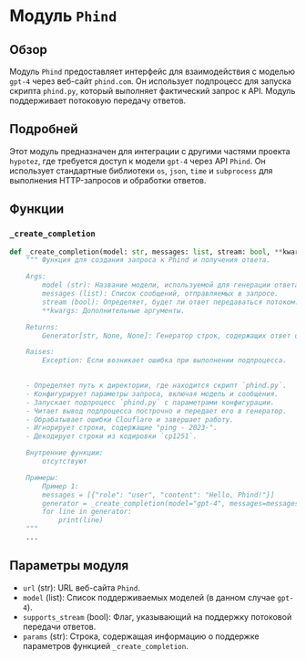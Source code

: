 # Модуль `Phind`

## Обзор

Модуль `Phind` предоставляет интерфейс для взаимодействия с моделью `gpt-4` через веб-сайт `phind.com`. Он использует подпроцесс для запуска скрипта `phind.py`, который выполняет фактический запрос к API. Модуль поддерживает потоковую передачу ответов.

## Подробней

Этот модуль предназначен для интеграции с другими частями проекта `hypotez`, где требуется доступ к модели `gpt-4` через API `Phind`. Он использует стандартные библиотеки `os`, `json`, `time` и `subprocess` для выполнения HTTP-запросов и обработки ответов.

## Функции

### `_create_completion`

```python
def _create_completion(model: str, messages: list, stream: bool, **kwargs):
    """ Функция для создания запроса к Phind и получения ответа.

    Args:
        model (str): Название модели, используемой для генерации ответа.
        messages (list): Список сообщений, отправляемых в запросе.
        stream (bool): Определяет, будет ли ответ передаваться потоком.
        **kwargs: Дополнительные аргументы.

    Returns:
        Generator[str, None, None]: Генератор строк, содержащих ответ от API.

    Raises:
        Exception: Если возникает ошибка при выполнении подпроцесса.

    
    - Определяет путь к директории, где находится скрипт `phind.py`.
    - Конфигурирует параметры запроса, включая модель и сообщения.
    - Запускает подпроцесс `phind.py` с параметрами конфигурации.
    - Читает вывод подпроцесса построчно и передает его в генератор.
    - Обрабатывает ошибки Clouflare и завершает работу.
    - Игнорирует строки, содержащие "ping - 2023-".
    - Декодирует строки из кодировки `cp1251`.

    Внутренние функции:
        отсутствуют

    Примеры:
        Пример 1:
        messages = [{"role": "user", "content": "Hello, Phind!"}]
        generator = _create_completion(model="gpt-4", messages=messages, stream=True)
        for line in generator:
            print(line)
    """
    ...
```

## Параметры модуля

- `url` (str): URL веб-сайта `Phind`.
- `model` (list): Список поддерживаемых моделей (в данном случае `gpt-4`).
- `supports_stream` (bool): Флаг, указывающий на поддержку потоковой передачи ответов.
- `params` (str): Строка, содержащая информацию о поддержке параметров функцией `_create_completion`.